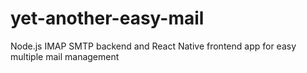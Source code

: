 # yet-another-easy-mail
Node.js IMAP SMTP backend and React Native frontend app for easy multiple mail management

